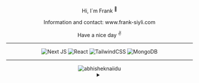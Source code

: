 <div align="center">
  <p >Hi, I´m Frank <sup>🌱</sup></p>
  <p >Information and contact: www.frank-siyli.com</p>
  <p >Have a nice day <sup>✌️</sup></p>
   <hr>
    <p>
     <img src="https://img.shields.io/badge/Next-black?style=for-the-badge&logo=next.js&logoColor=white" alt="Next JS">
     <img src="https://img.shields.io/badge/react-%2320232a.svg?style=for-the-badge&logo=react&logoColor=%2361DAFB" alt="React">
     <img src="https://img.shields.io/badge/tailwindcss-%2338B2AC.svg?style=for-the-badge&logo=tailwind-css&logoColor=white" alt="TailwindCSS">
     <img src="https://img.shields.io/badge/MongoDB-%234ea94b.svg?style=for-the-badge&logo=mongodb&logoColor=white" alt="MongoDB">
    </p>
   <hr>
       <img src="https://github-readme-stats.vercel.app/api?username=FrankSiyli&show_icons=true&theme=gotham" alt="abhisheknaiidu" >
          <details>
            <summary color="white"></summary>
               [![Visitors](https://api.visitorbadge.io/api/visitors?path=FrankSiyli&style=flat&labelStyle=upper)](https://visitorbadge.io/status?path=FrankSiyli)
         </details>
</div>



